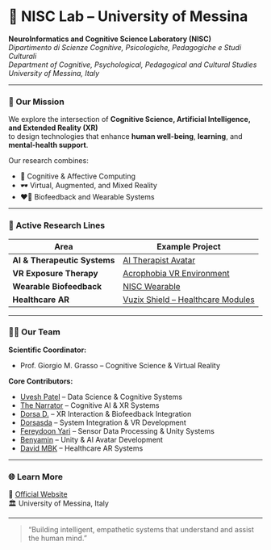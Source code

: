 # 🧠 NISC Lab – University of Messina  
**NeuroInformatics and Cognitive Science Laboratory (NISC)**  
_Dipartimento di Scienze Cognitive, Psicologiche, Pedagogiche e Studi Culturali_  
_Department of Cognitive, Psychological, Pedagogical and Cultural Studies_  
_University of Messina, Italy_

---

### 🎯 Our Mission
We explore the intersection of **Cognitive Science, Artificial Intelligence, and Extended Reality (XR)**  
to design technologies that enhance **human well-being**, **learning**, and **mental-health support**.

Our research combines:
- 🧬 Cognitive & Affective Computing  
- 🕶️ Virtual, Augmented, and Mixed Reality  
- ❤️‍🔥 Biofeedback and Wearable Systems  

---

### 🔬 Active Research Lines
| Area | Example Project |
|------|-----------------|
| **AI & Therapeutic Systems** | [AI Therapist Avatar](https://github.com/NISC-lab-unime/ai-therapist-avatar) |
| **VR Exposure Therapy** | [Acrophobia VR Environment](https://github.com/NISC-lab-unime/acrophobia-vr-environment) |
| **Wearable Biofeedback** | [NISC Wearable](https://github.com/NISC-lab-unime/nisc-wearable) |
| **Healthcare AR** | [Vuzix Shield – Healthcare Modules](https://github.com/NISC-lab-unime/vuzix-shield-client-healthcare) |

---

### 🧑‍🔬 Our Team
**Scientific Coordinator:**  
- Prof. Giorgio M. Grasso – Cognitive Science & Virtual Reality  

**Core Contributors:**  
- [Uvesh Patel](https://github.com/Uvesh-patel) – Data Science & Cognitive Systems  
- [The Narrator](https://github.com/TheNarratorsFrevor) – Cognitive AI & XR Systems  
- [Dorsa D.](https://github.com/DorsaDD) – XR Interaction & Biofeedback Integration  
- [Dorsasda](https://github.com/Dorsasda) – System Integration & VR Development  
- [Fereydoon Yari](https://github.com/FereydoonYari) – Sensor Data Processing & Unity Systems  
- [Benyamin](https://github.com/BenyaminVoid) – Unity & AI Avatar Development  
- [David MBK](https://github.com/DavidMBK) – Healthcare AR Systems  

---

### 🌐 Learn More
🔗 [Official Website](https://nisc.unime.it)   
🏛️ University of Messina, Italy  

---

> “Building intelligent, empathetic systems that understand and assist the human mind.”
